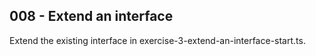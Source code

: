 ## 008 - Extend an interface

Extend the existing interface in exercise-3-extend-an-interface-start.ts.
